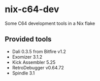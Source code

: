 # nix-c64-dev

Some C64 development tools in a Nix flake

## Provided tools

- Dali 0.3.5 from Bitfire v1.2
- Exomizer 3.1.2
- Kick Assembler 5.25
- RetroDebugger v0.64.72
- Spindle 3.1
